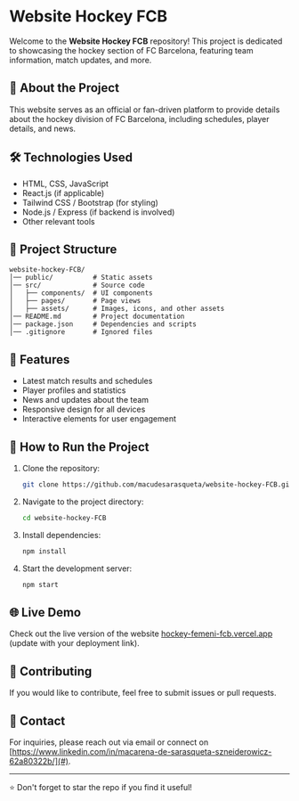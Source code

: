 # Website Hockey FCB

Welcome to the **Website Hockey FCB** repository! This project is dedicated to showcasing the hockey section of FC Barcelona, featuring team information, match updates, and more.

## 🚀 About the Project
This website serves as an official or fan-driven platform to provide details about the hockey division of FC Barcelona, including schedules, player details, and news.

## 🛠 Technologies Used
- HTML, CSS, JavaScript
- React.js (if applicable)
- Tailwind CSS / Bootstrap (for styling)
- Node.js / Express (if backend is involved)
- Other relevant tools

## 📂 Project Structure
```
website-hockey-FCB/
│── public/          # Static assets
│── src/             # Source code
│   ├── components/  # UI components
│   ├── pages/       # Page views
│   ├── assets/      # Images, icons, and other assets
│── README.md        # Project documentation
│── package.json     # Dependencies and scripts
│── .gitignore       # Ignored files
```

## 🎨 Features
- Latest match results and schedules
- Player profiles and statistics
- News and updates about the team
- Responsive design for all devices
- Interactive elements for user engagement

## 📌 How to Run the Project
1. Clone the repository:
   ```sh
   git clone https://github.com/macudesarasqueta/website-hockey-FCB.git
   ```
2. Navigate to the project directory:
   ```sh
   cd website-hockey-FCB
   ```
3. Install dependencies:
   ```sh
   npm install
   ```
4. Start the development server:
   ```sh
   npm start
   ```

## 🌐 Live Demo
Check out the live version of the website [hockey-femeni-fcb.vercel.app
](#) (update with your deployment link).

## 🤝 Contributing
If you would like to contribute, feel free to submit issues or pull requests.

## 📧 Contact
For inquiries, please reach out via email or connect on [https://www.linkedin.com/in/macarena-de-sarasqueta-szneiderowicz-62a80322b/](#).

---

⭐ Don't forget to star the repo if you find it useful!


